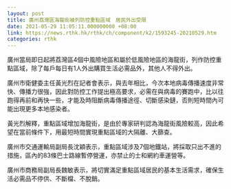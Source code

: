 ```yaml
---
layout: post
title: 廣州荔灣區海龍街被列防控重點區域　居民外出受限　
date: 2021-05-29 11:05:11.000000000 +08:00
link: https://news.rthk.hk/rthk/ch/component/k2/1593245-20210529.htm
categories: rthk
---
```


廣州當局即日起將荔灣區4個中風險地區和屬於低風險地區的海龍街，列作防控重點區域，除了每戶每日有1人外出購買生活必需品外，其他人不得外出。

廣州市衛健委主任黃光烈在記者會表示，與去年相比，今次本地病毒傳播速度非常快、傳播力很強，因此對防控工作提出極高要求，必需在與病毒的賽跑中，比以往跑得再前和再快一些，才能及時阻斷病毒傳播途徑、切斷感染鏈，否則短時間內可能出現更多本地感染者。

黃光烈解釋，重點區域增加海龍街，是由於專家研判認為海龍街風險較高，因此希望在當前條件下，用最短時間實現重點區域的大隔離、大篩查。

廣州市交通運輸局副局長沈穎表示，重點區域涉及7個地鐵站，將採取只出不進的措施，區內的83條巴士路線暫停營運，亦禁止的士和網約車運營等。

廣州市商務局副局長魏敏表示，將切實滿足重點區域居民的基本生活需求，確保生活必需品不停供、不斷檔、不脫銷。
